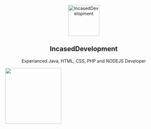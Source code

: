 <p align="center">
 <img width="100px" src="https://media.discordapp.net/attachments/913896962221289473/952627818242646016/incasedname.png" align="center" alt="IncasedDevelopment" />
 <h2 align="center">IncasedDevelopment</h2>
 <p align="center">Experianced Java, HTML, CSS, PHP and NODEJS Developer</p>
</p>

<img height="180em" src="https://github-readme-stats.vercel.app/api?username=IncasedDevelopment&show_icons=true&theme=radical&hide_border=true&&count_private=true&include_all_commits=true" />

